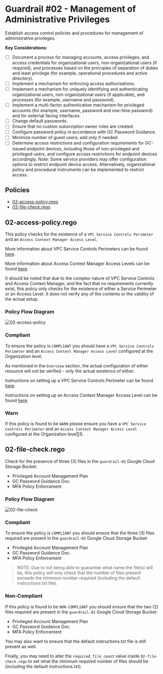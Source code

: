 # Guardrail #02 - Management of Administrative Privileges

Establish access control policies and procedures for management of administrative privileges.

**Key Considerations:**

- [ ] Document a process for managing accounts, access privileges, and access credentials for organizational users, non-organizational users (if required), and processes based on the principles of separation of duties and least privilege (for example, operational procedures and active directory).
- [ ] Implement a mechanism for enforcing access authorizations.
- [ ] Implement a mechanism for uniquely identifying and authenticating organizational users, non-organizational users (if applicable), and processes (for example, username and password).
- [ ] Implement a multi-factor authentication mechanism for privileged accounts (for example, username, password and one-time password) and for external facing interfaces.
- [ ] Change default passwords.
- [ ] Ensure that no custom subscription owner roles are created.
- [ ] Configure password policy in accordance with GC Password Guidance.
- [ ] Minimize number of guest users; add only if needed.
- [ ] Determine access restrictions and configuration requirements for GC-issued endpoint devices, including those of non-privileged and privileged users, and configure access restrictions for endpoint devices accordingly. Note: Some service providers may offer configuration options to restrict endpoint device access. Alternatively, organizational policy and procedural instruments can be implemented to restrict access.

## Policies

- [02-access-policy.rego](./02-access-policy.rego)
- [02-file-check.rego](./02-file-check.rego)

## 02-access-policy.rego

This policy checks for the existence of a `VPC Service Controls Perimeter` and an `Access Context Manager Access Level`.

More information about VPC Service Controls Perimeters can be found [here](https://cloud.google.com/vpc-service-controls/docs/service-perimeters).

More information about Access Context Manager Access Levels can be found [here](https://cloud.google.com/access-context-manager/docs/overview#access-levels).

It should be noted that due to the complex nature of VPC Service Controls and Access Context Manager, and the fact that no requirements currently exist, this policy only checks for the existence of either a Service Perimeter or an Access Level. It does not verify any of the contents or the validity of the actual setup.

### Policy Flow Diagram

![02-access-policy](../policy_diagrams/02-access-policy.png "02-access-policy")

### Compliant

To ensure the policy is `COMPLIANT` you should have a `VPC Service Controls Perimeter` and an `Access Context Manager Access Level` configured at the Organization level.

As mentioned in the `Overview` section, the actual configuration of either resource will not be verified - only the actual existence of either.

Instructions on setting up a VPC Service Controls Perimeter can be found [here](https://cloud.google.com/vpc-service-controls/docs/create-service-perimeters).

Instructions on setting up an Access Context Manager Access Level can be found [here](https://cloud.google.com/access-context-manager/docs/create-basic-access-level).

### Warn

If this policy is found to be `WARN` please ensure you have a `VPC Service Controls Perimeter` and an `Access Context Manager Access Level` configured at the Organization level∑ß.

## 02-file-check.rego

Check for the presence of three (3) files in the `guardrail-02` Google Cloud Storage Bucket:

- Privileged Account Management Plan
- GC Password Guidance Doc.
- MFA Policy Enforcement

### Policy Flow Diagram

![02-file-check](../policy_diagrams/02-file-check.png "02-file-check")

### Compliant

To ensure the policy is `COMPLIANT` you should ensure that the three (3) files required are present in the `guardrail-02` Google Cloud Storage Bucket:

- Privileged Account Management Plan
- GC Password Guidance Doc.
- MFA Policy Enforcement

>NOTE: Due to not being able to guarantee what name the file(s) will be, this policy will only check that the number of files present exceeds the minimum number required (including the default instructions.txt file).

### Non-Compliant

If this policy is found to be `NON-COMPLIANT` you should ensure that the two (2) files required are present in the `guardrail-02` Google Cloud Storage Bucket:

- Privileged Account Management Plan
- GC Password Guidance Doc.
- MFA Policy Enforcement

You may also want to ensure that the default instructions.txt file is still present as well.

Finally, you may need to alter the `required_file_count` value inside `02-file-check.rego` to set what the minimum required number of files should be (including the default instructions.txt).
